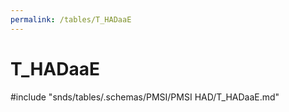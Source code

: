 ```yaml
---
permalink: /tables/T_HADaaE
---
```

# T\_HADaaE
<!-- SPDX-License-Identifier: MPL-2.0 -->

<!-- ATTENTION : Ne pas supprimer ou modifier la ligne ci-dessous -->
#include "snds/tables/.schemas/PMSI/PMSI HAD/T_HADaaE.md"
<!-- ATTENTION : Ne pas supprimer ou modifier la ligne ci-dessus -->
